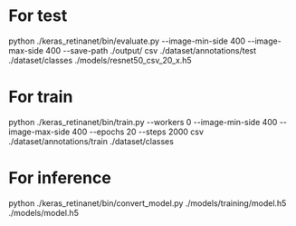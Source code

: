 # For test

python ./keras_retinanet/bin/evaluate.py --image-min-side 400 --image-max-side 400 --save-path ./output/ csv ./dataset/annotations/test ./dataset/classes ./models/resnet50_csv_20_x.h5

# For train

python ./keras_retinanet/bin/train.py --workers 0 --image-min-side 400 --image-max-side 400 --epochs 20 --steps 2000 csv ./dataset/annotations/train ./dataset/classes

# For inference

python ./keras_retinanet/bin/convert_model.py ./models/training/model.h5 ./models/model.h5
